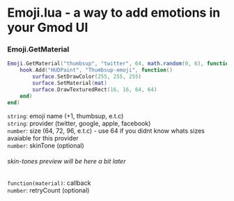 # Emoji.lua - a way to add emotions in your Gmod UI

### Emoji.GetMaterial
```lua
Emoji.GetMaterial("thumbsup", "twitter", 64, math.random(0, 6), function(mat)
    hook.Add("HUDPaint", "Thumbsup-emoji", function()
        surface.SetDrawColor(255, 255, 255)
        surface.SetMaterial(mat)
        surface.DrawTexturedRect(16, 16, 64, 64)
    end)
end)
```
`string`: emoji name (+1, thumbsup, e.t.c)  
`string`: provider (twitter, google, apple, facebook)  
`number`: size (64, 72, 96, e.t.c) - use 64 if you didnt know whats sizes avaiable for this provider  
`number`: skinTone (optional)
###### skin-tones preview will be here a bit later
`function(material)`: callback  
`number`: retryCount (optional)
